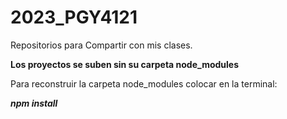 # 2023_PGY4121
Repositorios para Compartir con mis clases.

**Los proyectos se suben sin su carpeta node_modules**

Para reconstruir la carpeta node_modules colocar en la terminal: 

***npm install***
